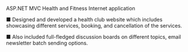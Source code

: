 ASP.NET MVC Health and Fitness Internet application

■ Designed and developed a health club website which includes showcasing different services, booking, and cancellation of the services. 

■ Also included full-fledged discussion boards on different topics, email newsletter batch sending options. 
